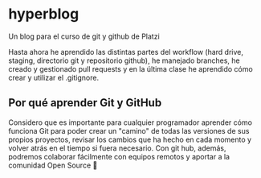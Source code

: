 # hyperblog
Un blog para el curso de git y github de Platzi

Hasta ahora he aprendido las distintas partes del workflow (hard drive, staging, directorio git y repositorio github), he manejado branches, he creado y gestionado pull requests y en la última clase he aprendido cómo crear y utilizar el .gitignore.

## Por qué aprender Git y GitHub
Considero que es importante para cualquier programador aprender cómo funciona Git para poder crear un "camino" de todas las versiones de sus propios proyectos, revisar los cambios que ha hecho en cada momento y volver atrás en el tiempo si fuera necesario. Con git hub, además, podremos colaborar fácilmente con equipos remotos y aportar a la comunidad Open Source 💚


